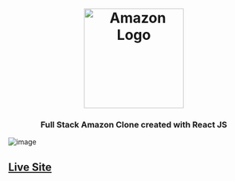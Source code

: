 

<h1 align="center">
  <img width="200px" src="https://user-images.githubusercontent.com/99184393/181918767-075e0e45-8e1c-4985-88e4-ab84b18c1d9a.png" alt="Amazon Logo" />
  <br />
</h1>

<h3 align="center">
   Full Stack Amazon Clone created with React JS</a>
</h3>

![image](https://user-images.githubusercontent.com/75967993/200619397-f4ab48e7-ed15-425d-83ef-e0370640ed2b.png)

## <a href="https://react-amazon-clone1.vercel.app" target="_blank">Live Site</a>
